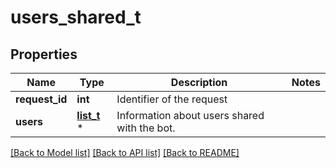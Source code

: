 # users_shared_t

## Properties
Name | Type | Description | Notes
------------ | ------------- | ------------- | -------------
**request_id** | **int** | Identifier of the request | 
**users** | [**list_t**](shared_user.md) \* | Information about users shared with the bot. | 

[[Back to Model list]](../README.md#documentation-for-models) [[Back to API list]](../README.md#documentation-for-api-endpoints) [[Back to README]](../README.md)


